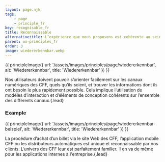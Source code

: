 ```yaml
---
layout: page.njk
tags: 
    - page
    - principle_fr
key: recognisable_fr
title: Reconnaissable
alternativetitle: L’expérience que nous proposons est cohérente au sein de chaque canal et à travers l’ensemble des canaux.
parent: ux-principles_fr
order: 3
image: wiedererkennbar.webp
---
```


{{ principleImage({
  url: '/assets/images/principles/page/wiedererkennbar',
  alt: 'Wiedererkennbar',
  title: 'Wiedererkennbar'
}) }}

Nos utilisateurs doivent pouvoir s’orienter facilement sur les canaux numériques des CFF, quels qu’ils soient, et trouver les informations dont ils ont besoin le plus rapidement possible. Cela implique l’utilisation de modèles d’interaction et d’éléments de conception cohérents sur l’ensemble des différents canaux.{.lead}


### Example
{{ principleImage({
  url: '/assets/images/principles/page/wiedererkennbar-beispiel',
  alt: 'Wiedererkennbar',
  title: 'Wiedererkennbar'
}) }}

La procédure d’achat d’un billet via le site Web des CFF, l’application mobile CFF ou les distributeurs automatiques est unique et reconnaissable par nos clients. L’univers des CFF leur est parfaitement familier. Il en va de même pour les applications internes à l'entreprise.​​{.lead}
